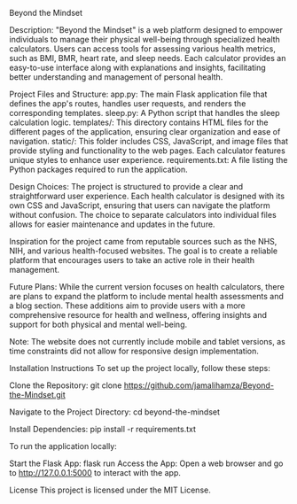 Beyond the Mindset

Description:
"Beyond the Mindset" is a web platform designed to empower individuals to manage their physical well-being through specialized health calculators. Users can access tools for assessing various health metrics, such as BMI, BMR, heart rate, and sleep needs. Each calculator provides an easy-to-use interface along with explanations and insights, facilitating better understanding and management of personal health.

Project Files and Structure:
app.py: The main Flask application file that defines the app's routes, handles user requests, and renders the corresponding templates.
sleep.py: A Python script that handles the sleep calculation logic.
templates/: This directory contains HTML files for the different pages of the application, ensuring clear organization and ease of navigation.
static/: This folder includes CSS, JavaScript, and image files that provide styling and functionality to the web pages. Each calculator features unique styles to enhance user experience.
requirements.txt: A file listing the Python packages required to run the application.

Design Choices:
The project is structured to provide a clear and straightforward user experience. Each health calculator is designed with its own CSS and JavaScript, ensuring that users can navigate the platform without confusion. The choice to separate calculators into individual files allows for easier maintenance and updates in the future.

Inspiration for the project came from reputable sources such as the NHS, NIH, and various health-focused websites. The goal is to create a reliable platform that encourages users to take an active role in their health management.

Future Plans:
While the current version focuses on health calculators, there are plans to expand the platform to include mental health assessments and a blog section. These additions aim to provide users with a more comprehensive resource for health and wellness, offering insights and support for both physical and mental well-being.

Note:
The website does not currently include mobile and tablet versions, as time constraints did not allow for responsive design implementation.

Installation Instructions
To set up the project locally, follow these steps:

Clone the Repository:
git clone https://github.com/jamalihamza/Beyond-the-Mindset.git

Navigate to the Project Directory:
cd beyond-the-mindset

Install Dependencies:
pip install -r requirements.txt

To run the application locally:

Start the Flask App:
flask run
Access the App: Open a web browser and go to http://127.0.0.1:5000 to interact with the app.

License
This project is licensed under the MIT License.
